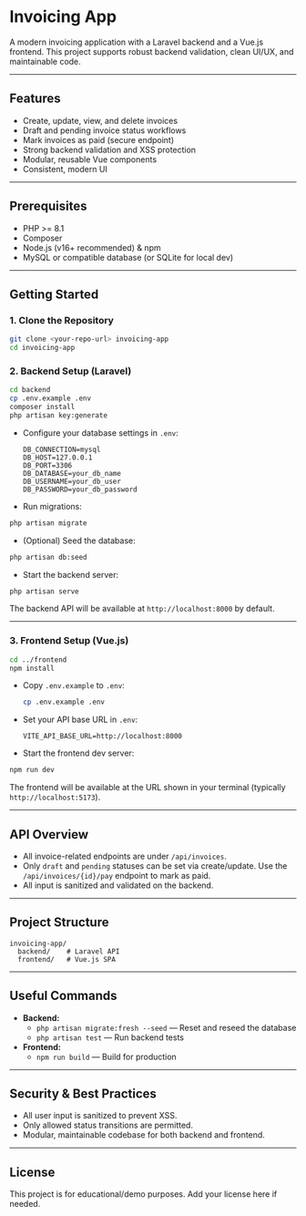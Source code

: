# Invoicing App

A modern invoicing application with a Laravel backend and a Vue.js frontend. This project supports robust backend validation, clean UI/UX, and maintainable code.

---

## Features
- Create, update, view, and delete invoices
- Draft and pending invoice status workflows
- Mark invoices as paid (secure endpoint)
- Strong backend validation and XSS protection
- Modular, reusable Vue components
- Consistent, modern UI

---

## Prerequisites
- PHP >= 8.1
- Composer
- Node.js (v16+ recommended) & npm
- MySQL or compatible database (or SQLite for local dev)

---

## Getting Started

### 1. Clone the Repository
```sh
git clone <your-repo-url> invoicing-app
cd invoicing-app
```

### 2. Backend Setup (Laravel)
```sh
cd backend
cp .env.example .env
composer install
php artisan key:generate
```

- Configure your database settings in `.env`:
  ```env
  DB_CONNECTION=mysql
  DB_HOST=127.0.0.1
  DB_PORT=3306
  DB_DATABASE=your_db_name
  DB_USERNAME=your_db_user
  DB_PASSWORD=your_db_password
  ```

- Run migrations:
```sh
php artisan migrate
```

- (Optional) Seed the database:
```sh
php artisan db:seed
```

- Start the backend server:
```sh
php artisan serve
```

The backend API will be available at `http://localhost:8000` by default.

---

### 3. Frontend Setup (Vue.js)
```sh
cd ../frontend
npm install
```

- Copy `.env.example` to `.env`:
  ```sh
  cp .env.example .env
  ```
- Set your API base URL in `.env`:
  ```env
  VITE_API_BASE_URL=http://localhost:8000
  ```

- Start the frontend dev server:
```sh
npm run dev
```

The frontend will be available at the URL shown in your terminal (typically `http://localhost:5173`).

---

## API Overview
- All invoice-related endpoints are under `/api/invoices`.
- Only `draft` and `pending` statuses can be set via create/update. Use the `/api/invoices/{id}/pay` endpoint to mark as paid.
- All input is sanitized and validated on the backend.

---

## Project Structure
```
invoicing-app/
  backend/    # Laravel API
  frontend/   # Vue.js SPA
```

---

## Useful Commands
- **Backend:**
  - `php artisan migrate:fresh --seed` — Reset and reseed the database
  - `php artisan test` — Run backend tests
- **Frontend:**
  - `npm run build` — Build for production

---

## Security & Best Practices
- All user input is sanitized to prevent XSS.
- Only allowed status transitions are permitted.
- Modular, maintainable codebase for both backend and frontend.

---

## License
This project is for educational/demo purposes. Add your license here if needed. 